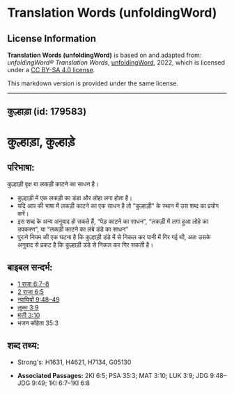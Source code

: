 # Translation Words (unfoldingWord)

## License Information

**Translation Words (unfoldingWord)** is based on and adapted from: _unfoldingWord® Translation Words_, [unfoldingWord](https://unfoldingword.org/utw), 2022, which is licensed under a [CC BY-SA 4.0 license](https://creativecommons.org/licenses/by-sa/4.0/legalcode.en).

This markdown version is provided under the same license.



--------------------------------

## कुल्हाड़ा (id: 179583)

कुल्हाड़ा, कुल्हाड़े
====================

परिभाषा:
--------

कुल्हाड़ी वृक्ष या लकड़ी काटने का साधन है।

* कुल्हाड़ी में एक लकड़ी का डंडा और लोहा लगा होता है।
* यदि आप की भाषा में लकड़ी काटने का एक साधन है तो "कुल्हाड़ी" के स्थान में उस शब्द का प्रयोग करें।
* इस शब्द के अन्य अनुवाद हो सकते हैं, “पेड़ काटने का साधन”, “लकड़ी में लगा हुआ लोहे का उपकरण”, या “लकड़ी काटने का लंबे डंडे का साधन”
* पुराने नियम की एक घटना है कि कुल्हाड़ी डंडे में से निकल कर पानी में गिर गई थी, अतः उसके अनुवाद से प्रकट है कि कुल्हाड़ी डंडे से निकल कर गिर सकती है।

बाइबल सन्दर्भ:
--------------

* [1 राजा 6:7–8](https://ref.ly/1Kgs0:0)
* [2 राजा 6:5](https://ref.ly/2Kgs0:0)
* [न्यायियों 9:48–49](https://ref.ly/Judg9:48-Judg9:49)
* [लूका 3:9](https://ref.ly/Luke3:9)
* [मत्ती 3:10](https://ref.ly/Matt3:10)
* भजन संहिता 35:3

शब्द तथ्य:
----------

* Strong's: H1631, H4621, H7134, G05130

* **Associated Passages:** 2KI 6:5; PSA 35:3; MAT 3:10; LUK 3:9; JDG 9:48–JDG 9:49; 1KI 6:7–1KI 6:8

